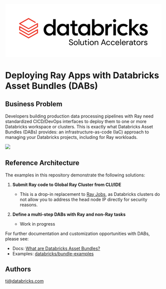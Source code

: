 <img src=https://raw.githubusercontent.com/databricks-industry-solutions/.github/main/profile/solacc_logo.png width="600px">

# Deploying Ray Apps with Databricks Asset Bundles (DABs)

## Business Problem
Developers building production data processing pipelines with Ray need standardized CICD/DevOps interfaces to deploy them to one or more Databricks workspace or clusters. This is exactly what Databricks Asset Bundles (DABs) provides: an infrastructure-as-code (IaC) approach to managing your Databricks projects, including for Ray workloads.

<img src=https://docs.databricks.com/aws/en/assets/images/bundles-cicd-53be5f4860e8ebcedc2702f870290cda.png width="600px">

## Reference Architecture

The examples in this repository demonstrate the following solutions:
1. **Submit Ray code to Global Ray Cluster from CLI/IDE**
    * This is a drop-in replacement to [Ray Jobs](https://docs.ray.io/en/latest/cluster/running-applications/job-submission/index.html), as Databricks clusters do not allow you to address the head node IP directly for security reasons.

2. **Define a multi-step DABs with Ray and non-Ray tasks**
    * Work in progress


For further documentation and customization opportunities with DABs, please see: 
* Docs: [What are Databricks Asset Bundles?](https://docs.databricks.com/aws/en/dev-tools/bundles/)
* Examples: [databricks/bundle-examples](https://github.com/databricks/bundle-examples/tree/main/knowledge_base)

## Authors
<tj@databricks.com>
